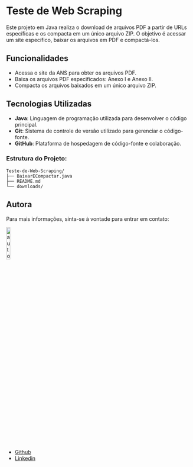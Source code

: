 # Teste de Web Scraping

Este projeto em Java realiza o download de arquivos PDF a partir de URLs específicas e os compacta em um único arquivo ZIP. O objetivo é acessar um site específico, baixar os arquivos em PDF e compactá-los.

## Funcionalidades

- Acessa o site da ANS para obter os arquivos PDF.
- Baixa os arquivos PDF especificados: Anexo I e Anexo II.
- Compacta os arquivos baixados em um único arquivo ZIP.

## Tecnologias Utilizadas

- **Java**: Linguagem de programação utilizada para desenvolver o código principal.
- **Git**: Sistema de controle de versão utilizado para gerenciar o código-fonte.
- **GitHub**: Plataforma de hospedagem de código-fonte e colaboração.

### Estrutura do Projeto:

```
Teste-de-Web-Scraping/
├── BaixarECompactar.java
├── README.md
└── downloads/
```

## Autora

Para mais informações, sinta-se à vontade para entrar em contato:

<div align="left">
  <img src="https://github.com/user-attachments/assets/57cac2a3-49b1-4a0a-aef3-e968523971eb" width="15%" alt="autora" />
</div>

- [Github](https://github.com/luizadaso)
- [Linkedin](https://www.linkedin.com/in/luizadaso)
